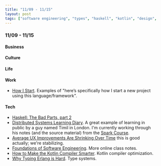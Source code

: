 ```yaml
---
title: "11/09 - 11/15"
layout: post
tags: ["software engineering", "types", "haskell", "kotlin", "design", "learning in public"]
---
```


### 11/09 - 11/15


#### Business

#### Culture

#### Life

#### Work

* [How I Start](https://howistart.org/). Examples of "here’s specifically how I start a new project using this language/framework".

#### Tech

* [Haskell: The Bad Parts, part 2](https://www.snoyman.com/blog/2020/11/haskell-bad-parts-2)
* [Distributed Systems Learning Diary](https://timilearning.com/).  A great example of learning in public by a guy named Timil in London.  I'm currently working through his notes (and the source material) from the [Spark Course](https://timilearning.com/posts/mit-6.824/lecture-15-spark/).  
* [Average UX Improvements Are Shrinking Over Time](https://www.nngroup.com/articles/ux-gains-shrinking/) this is good actually; we're stabilizing.
* [Foundations of Software Engineering](https://cmu-313.github.io/).  More online class notes.  
* [How to Make the Kotlin Compiler Smarter](https://deniskrr.medium.com/how-to-make-the-compiler-smarter-b37f414875ac).  Kotlin compiler optimization.  
* [Why Typing Erlang is Hard](https://abstractmachines.dev/posts/am012-why-typing-erlang-is-hard.html).  Type systems.
